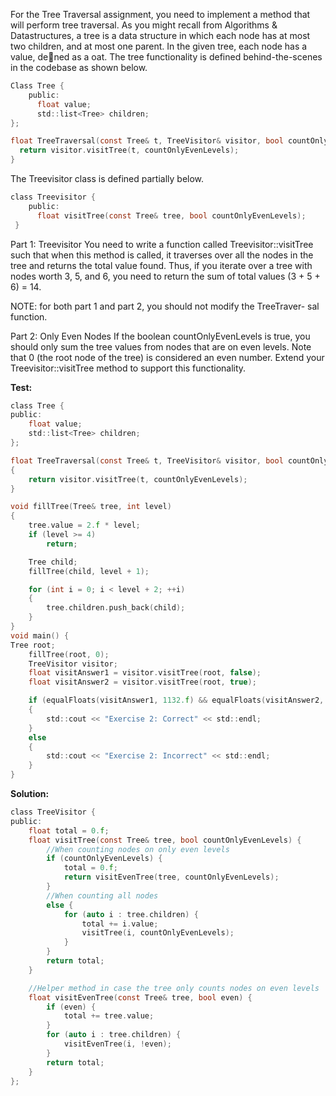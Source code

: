 For the Tree Traversal assignment, you need to implement a method that will perform
tree traversal. As you might recall from Algorithms & Datastructures, a tree is
a data structure in which each node has at most two children, and at most one
parent. In the given tree, each node has a value, dened as a 
oat.
The tree functionality is defined behind-the-scenes in the codebase as shown below.
```c
Class Tree { 
    public: 
      float value;
      std::list<Tree> children;
};

float TreeTraversal(const Tree& t, TreeVisitor& visitor, bool countOnlyEvenLevels) {
  return visitor.visitTree(t, countOnlyEvenLevels);
}
```

The Treevisitor class is defined partially below.

```c
class Treevisitor {
    public:
      float visitTree(const Tree& tree, bool countOnlyEvenLevels);
 }
 ```
Part 1: Treevisitor You need to write a function called Treevisitor::visitTree
such that when this method is called, it traverses over all the nodes in the tree
and returns the total value found. Thus, if you iterate over a tree with nodes
worth 3, 5, and 6, you need to return the sum of total values (3 + 5 + 6) = 14.

NOTE: for both part 1 and part 2, you should not modify the TreeTraver-
sal function.

Part 2: Only Even Nodes If the boolean countOnlyEvenLevels is true,
you should only sum the tree values from nodes that are on even levels. Note
that 0 (the root node of the tree) is considered an even number. Extend your
Treevisitor::visitTree method to support this functionality.

**Test:**
```c
class Tree {
public:
	float value;
	std::list<Tree> children;
};

float TreeTraversal(const Tree& t, TreeVisitor& visitor, bool countOnlyEvenLevels)
{
	return visitor.visitTree(t, countOnlyEvenLevels);
}

void fillTree(Tree& tree, int level)
{
	tree.value = 2.f * level;
	if (level >= 4)
		return;

	Tree child;
	fillTree(child, level + 1);

	for (int i = 0; i < level + 2; ++i)
	{
		tree.children.push_back(child);
	}
}
void main() {
Tree root;
	fillTree(root, 0);
	TreeVisitor visitor;
	float visitAnswer1 = visitor.visitTree(root, false);
	float visitAnswer2 = visitor.visitTree(root, true);

	if (equalFloats(visitAnswer1, 1132.f) && equalFloats(visitAnswer2, 984.f))
	{
		std::cout << "Exercise 2: Correct" << std::endl;
	}
	else
	{
		std::cout << "Exercise 2: Incorrect" << std::endl;
	}
}
  ```

**Solution:**
```c
class TreeVisitor {
public:
	float total = 0.f;
	float visitTree(const Tree& tree, bool countOnlyEvenLevels) {
		//When counting nodes on only even levels
		if (countOnlyEvenLevels) {				
			total = 0.f;
			return visitEvenTree(tree, countOnlyEvenLevels);
		} 
		//When counting all nodes
		else {
			for (auto i : tree.children) {
				total += i.value;
				visitTree(i, countOnlyEvenLevels);
			}
		}
		return total; 
	}

	//Helper method in case the tree only counts nodes on even levels
	float visitEvenTree(const Tree& tree, bool even) {
		if (even) {
			total += tree.value;
		}
		for (auto i : tree.children) {
			visitEvenTree(i, !even);
		}
		return total;
	}
};
```
